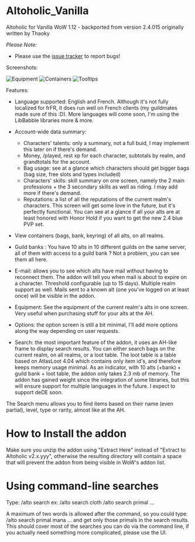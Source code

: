 # Altoholic_Vanilla
Altoholic for Vanilla WoW 1.12 - backported from version 2.4.015 originally written by Thaoky

*Please Note:*
- Please use the <a href="https://github.com/Dyaxler/Altoholic_Vanilla/issues">issue tracker</a> to report bugs!

Screenshots:

<img src="https://github.com/Dyaxler/Altoholic_Vanilla/blob/master/Screenshots/Equipment.JPG" alt="Equipment"/>

<img src="https://github.com/Dyaxler/Altoholic_Vanilla/blob/master/Screenshots/Containers.JPG" alt="Containers"/>

<img src="https://github.com/Dyaxler/Altoholic_Vanilla/blob/master/Screenshots/Characters_Tooltips.JPG" alt="Tooltips"/>

Features:

- Language supported: English and French. Although it's not fully localized for frFR, it does run well on French clients (my guildmates made sure of this :D). More languages will come soon, I'm using the LibBabble libraries more & more.


- Account-wide data summary:
	- Characters' talents: only a summary, not a full buid, I may implement this later on if there's demand.
	- Money, /played, rest xp for each character, subtotals by realm, and grandtotals for the account.
	- Bag usage: see at a glance which characters should get bigger bags (bag size, free slots and types included)
	- Characters' skills: skill summary on one screen, namely the 2 main professions + the 3 secondary skills as well as riding. I may add more if there's demand.
	- Reputations: a list of all the reputations of the current realm's characters. This screen will get some love in the future, but it's perfectly functional. You can see at a glance if all your alts are at least honored with Honor Hold if you want to get the new 2.4 blue PVP set.

- View containers (bags, bank, keyring) of all alts, on all realms.

- Guild banks : You have 10 alts in 10 different guilds on the same server, all of them with access to a guild bank ?
Not a problem, you can see them all here.

- E-mail: allows you to see which alts have mail without having to reconnect them. The addon will tell you when mail is about to expire on a character. Threshold configurable (up to 15 days). Multiple realm support as well. Mails sent to a known alt (one you've logged on at least once) will be visible in the addon.

- Equipment: See the equipment of the current realm's alts in one screen. Very useful when purchasing stuff for your alts at the AH.

- Options: the option screen is still a bit minimal, I'll add more options along the way depending on user requests.

- Search: the most important feature of the addon, it uses an AH-like frame to display search results. You can either search bags on the current realm, on all realms, or a loot table.
The loot table is a table based on AtlasLoot 4.04 which contains only item id's, and therefore keeps memory usage minimal.
As an indicator, with 10 alts (+bank) + guild bank + loot table, the addon only takes 2.3 mb of memory. The addon has gained weight since the integration of some libraries, but this will ensure support for multiple languages in the future. I expect to support deDE soon.

The Search menu allows you to find items based on their name (even partial), level, type or rarity, almost like at the AH.

How to Install the addon
========================

Make sure you unzip the addon using "Extract Here" instead of "Extract to Altoholic v2.x.yyy", otherwise the resulting directory will contain a space that will prevent the addon from being visible in WoW's addon list.

Using command-line searches
===========================

Type: /alto search <item>
ex: 
/alto search cloth
/alto search primal
...

A maximum of two words is allowed after the command, so you could type:
/alto search primal mana 		... and get only those primals in the search results.
This should cover most of the searches you can do via the command line, if you actually need something more complicated, please use the UI.
